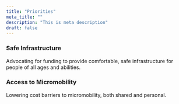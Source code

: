 ```yaml
---
title: "Priorities"
meta_title: ""
description: "This is meta description"
draft: false
---
```


### Safe Infrastructure

Advocating for funding to provide comfortable, safe infrastructure for
people of all ages and abilities.

### Access to Micromobility

Lowering cost barriers to micromobility, both shared and personal.
